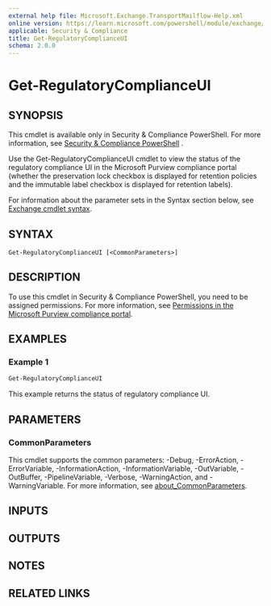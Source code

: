 ```yaml
---
external help file: Microsoft.Exchange.TransportMailflow-Help.xml
online version: https://learn.microsoft.com/powershell/module/exchange/get-regulatorycomplianceui
applicable: Security & Compliance
title: Get-RegulatoryComplianceUI
schema: 2.0.0
---
```


# Get-RegulatoryComplianceUI

## SYNOPSIS
This cmdlet is available only in Security & Compliance PowerShell. For more information, see [Security & Compliance PowerShell](https://learn.microsoft.com/powershell/exchange/scc-powershell)
.

Use the Get-RegulatoryComplianceUI cmdlet to view the status of the regulatory compliance UI in the Microsoft Purview compliance portal (whether the preservation lock checkbox is displayed for retention policies and the immutable label checkbox is displayed for retention labels).

For information about the parameter sets in the Syntax section below, see [Exchange cmdlet syntax](https://learn.microsoft.com/powershell/exchange/exchange-cmdlet-syntax).

## SYNTAX

```
Get-RegulatoryComplianceUI [<CommonParameters>]
```

## DESCRIPTION
To use this cmdlet in Security & Compliance PowerShell, you need to be assigned permissions. For more information, see [Permissions in the Microsoft Purview compliance portal](https://learn.microsoft.com/purview/microsoft-365-compliance-center-permissions).

## EXAMPLES

### Example 1
```powershell
Get-RegulatoryComplianceUI
```

This example returns the status of regulatory compliance UI.

## PARAMETERS

### CommonParameters
This cmdlet supports the common parameters: -Debug, -ErrorAction, -ErrorVariable, -InformationAction, -InformationVariable, -OutVariable, -OutBuffer, -PipelineVariable, -Verbose, -WarningAction, and -WarningVariable. For more information, see [about_CommonParameters](https://go.microsoft.com/fwlink/p/?LinkID=113216).

## INPUTS

## OUTPUTS

## NOTES

## RELATED LINKS

